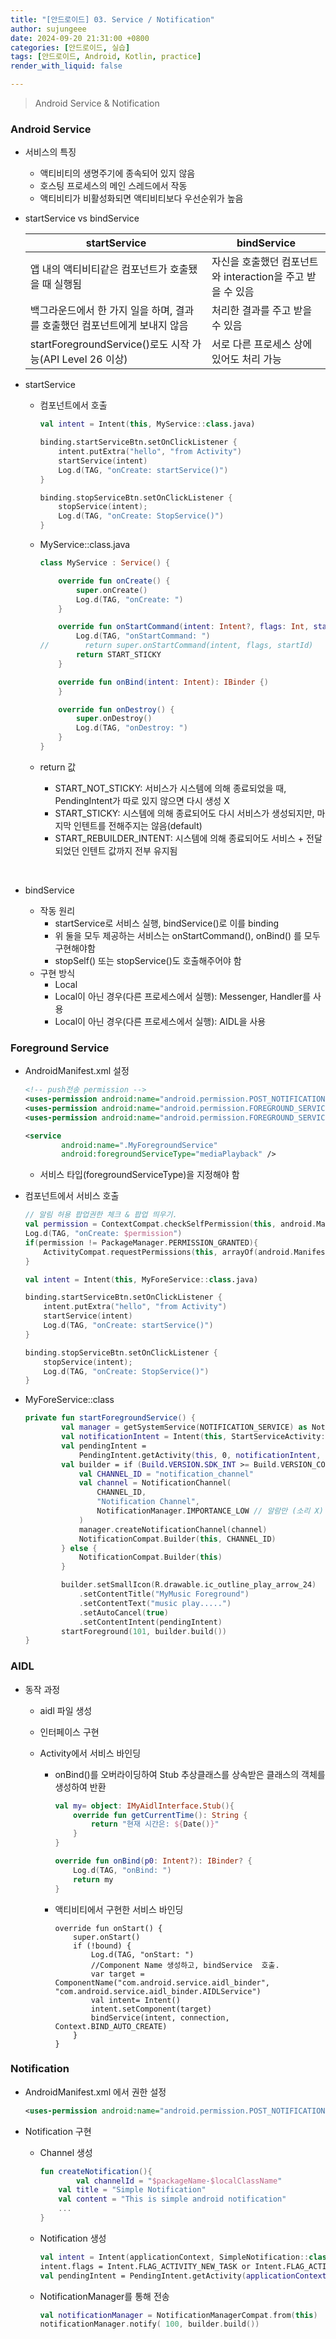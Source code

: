 ```yaml
---
title: "[안드로이드] 03. Service / Notification"
author: sujungeee
date: 2024-09-20 21:31:00 +0800
categories: [안드로이드, 실습]
tags: [안드로이드, Android, Kotlin, practice]
render_with_liquid: false

---
```


> Android Service & Notification



### Android Service

- 서비스의 특징
  - 액티비티의 생명주기에 종속되어 있지 않음
  - 호스팅 프로세스의 메인 스레드에서 작동
  - 액티비티가 비활성화되면 액티비티보다 우선순위가 높음



- startService vs bindService

  | startService                                                 | bindService                                                |
  | ------------------------------------------------------------ | ---------------------------------------------------------- |
  | 앱 내의 액티비티같은 컴포넌트가 호출됐을 때 실행됨           | 자신을 호출했던 컴포넌트와 interaction을 주고 받을 수 있음 |
  | 백그라운드에서 한 가지 일을 하며, 결과를 호출했던 컴포넌트에게 보내지 않음 | 처리한 결과를 주고 받을 수 있음                            |
  | startForegroundService()로도 시작 가능(API Level 26 이상)    | 서로 다른 프로세스 상에 있어도 처리 가능                   |



- startService

  - 컴포넌트에서 호출

    ```kotlin
    val intent = Intent(this, MyService::class.java)
    
    binding.startServiceBtn.setOnClickListener {
        intent.putExtra("hello", "from Activity")
        startService(intent)
        Log.d(TAG, "onCreate: startService()")
    }
    
    binding.stopServiceBtn.setOnClickListener {
        stopService(intent);
        Log.d(TAG, "onCreate: StopService()")
    }
    ```

  - MyService::class.java

    ```kotlin
    class MyService : Service() {
    
        override fun onCreate() {
            super.onCreate()
            Log.d(TAG, "onCreate: ")
        }
    
        override fun onStartCommand(intent: Intent?, flags: Int, startId: Int): Int {
            Log.d(TAG, "onStartCommand: ")
    //        return super.onStartCommand(intent, flags, startId)
            return START_STICKY
        }
    
        override fun onBind(intent: Intent): IBinder {)
        }
    
        override fun onDestroy() {
            super.onDestroy()
            Log.d(TAG, "onDestroy: ")
        }
    }
    ```

  - return 값

    - START_NOT_STICKY: 서비스가 시스템에 의해 종료되었을 때, PendingIntent가 따로 있지 않으면 다시 생성 X
    - START_STICKY: 시스템에 의해 종료되어도 다시 서비스가 생성되지만, 마지막 인텐트를 전해주지는 않음(default)
    - START_REBUILDER_INTENT: 시스템에 의해 종료되어도 서비스 + 전달되었던 인텐트 값까지 전부 유지됨

​	

- bindService

  - 작동 원리
    - startService로 서비스 실행, bindService()로 이를 binding
    - 위 둘을 모두 제공하는 서비스는 onStartCommand(), onBind() 를 모두 구현해야함
    - stopSelf() 또는 stopService()도 호출해주어야 함
  - 구현 방식
    - Local
    - Local이 아닌 경우(다른 프로세스에서 실행): Messenger, Handler를 사용
    - Local이 아닌 경우(다른 프로세스에서 실행): AIDL을 사용



### Foreground Service

- AndroidManifest.xml 설정

  ```xml
  <!-- push전송 permission -->
  <uses-permission android:name="android.permission.POST_NOTIFICATIONS" /> <!-- foreground 서비스 권한 -->
  <uses-permission android:name="android.permission.FOREGROUND_SERVICE" />
  <uses-permission android:name="android.permission.FOREGROUND_SERVICE_MEDIA_PLAYBACK" />
  
  <service
          android:name=".MyForegroundService"
          android:foregroundServiceType="mediaPlayback" />
  ```

  - 서비스 타입(foregroundServiceType)을 지정해야 함



- 컴포넌트에서 서비스 호출

  ```kotlin
  // 알림 허용 팝업권한 체크 & 팝업 띄우기.
  val permission = ContextCompat.checkSelfPermission(this, android.Manifest.permission.POST_NOTIFICATIONS)
  Log.d(TAG, "onCreate: $permission")
  if(permission != PackageManager.PERMISSION_GRANTED){
      ActivityCompat.requestPermissions(this, arrayOf(android.Manifest.permission.POST_NOTIFICATIONS), 100)
  }
  
  val intent = Intent(this, MyForeService::class.java)
  
  binding.startServiceBtn.setOnClickListener {
      intent.putExtra("hello", "from Activity")
      startService(intent)
      Log.d(TAG, "onCreate: startService()")
  }
  
  binding.stopServiceBtn.setOnClickListener {
      stopService(intent);
      Log.d(TAG, "onCreate: StopService()")
  }
  ```

  

- MyForeService::class

  ```kotlin
  private fun startForegroundService() {
          val manager = getSystemService(NOTIFICATION_SERVICE) as NotificationManager
          val notificationIntent = Intent(this, StartServiceActivity::class.java)
          val pendingIntent =
              PendingIntent.getActivity(this, 0, notificationIntent, PendingIntent.FLAG_IMMUTABLE)
          val builder = if (Build.VERSION.SDK_INT >= Build.VERSION_CODES.O) {
              val CHANNEL_ID = "notification_channel"
              val channel = NotificationChannel(
                  CHANNEL_ID,
                  "Notification Channel",
                  NotificationManager.IMPORTANCE_LOW // 알람만 (소리 X)
              )
              manager.createNotificationChannel(channel)
              NotificationCompat.Builder(this, CHANNEL_ID)
          } else {
              NotificationCompat.Builder(this)
          }
  
          builder.setSmallIcon(R.drawable.ic_outline_play_arrow_24)
              .setContentTitle("MyMusic Foreground")
              .setContentText("music play.....")
              .setAutoCancel(true)
              .setContentIntent(pendingIntent)
          startForeground(101, builder.build())
  }
  ```

  

### AIDL

- 동작 과정

  - aidl 파일 생성

  - 인터페이스 구현

  - Activity에서 서비스 바인딩

    - onBind()를 오버라이딩하여 Stub 추상클래스를 상속받은 클래스의 객체를 생성하여 반환

      ```kotlin
      val my= object: IMyAidlInterface.Stub(){
          override fun getCurrentTime(): String {
              return "현재 시간은: ${Date()}"
          }
      }
      
      override fun onBind(p0: Intent?): IBinder? {
          Log.d(TAG, "onBind: ")
          return my
      }
      ```

    - 액티비티에서 구현한 서비스 바인딩

      ```
      override fun onStart() {
          super.onStart()
          if (!bound) {
              Log.d(TAG, "onStart: ")
              //Component Name 생성하고, bindService  호출.
              var target = ComponentName("com.android.service.aidl_binder", "com.android.service.aidl_binder.AIDLService")
              val intent= Intent()
              intent.setComponent(target)
              bindService(intent, connection, Context.BIND_AUTO_CREATE)
          }
      }
      ```

      

### Notification

- AndroidManifest.xml 에서 권한 설정

  ```xml
  <uses-permission android:name="android.permission.POST_NOTIFICATIONS"/>
  ```



- Notification 구현

  - Channel 생성

    ```kotlin
    fun createNotification(){
    		val channelId = "$packageName-$localClassName"
        val title = "Simple Notification"
        val content = "This is simple android notification"
        ...
    }
    ```

  - Notification 생성

    ```kotlin
    val intent = Intent(applicationContext, SimpleNotification::class.java)
    intent.flags = Intent.FLAG_ACTIVITY_NEW_TASK or Intent.FLAG_ACTIVITY_CLEAR_TASK
    val pendingIntent = PendingIntent.getActivity(applicationContext, 0, intent, PendingIntent.FLAG_IMMUTABLE)
    ```

  - NotificationManager를 통해 전송

    ```kotlin
    val notificationManager = NotificationManagerCompat.from(this)
    notificationManager.notify( 100, builder.build())
    ```

    
